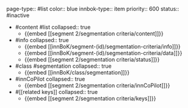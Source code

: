 page-type:: #list
color:: blue
innbok-type:: item
priority:: 600
status:: #inactive

- #content #list
  collapsed:: true
	- {{embed [[segment 2/segmentation criteria/content]]}}
- #info
  collapsed:: true
	- {{embed [[innBoK/segment-(id)/segmentation-criteria/info]]}}
	- {{embed [[innBoK/segment-(id)/segmentation-criteria/data]]}}
	- {{embed [[segment 2/segmentation criteria/status]]}}
- #class #segmentation
  collapsed:: true
	- {{embed [[innBoK/class/segmentation]]}}
- #innCoPilot
  collapsed:: true
	- {{embed [[segment 2/segmentation criteria/innCoPilot]]}}
- #[[related keys]]
  collapsed:: true
	- {{embed [[segment 2/segmentation criteria/keys]]}}


